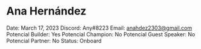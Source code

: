 # Ana Hernández

Date: March 17, 2023
Discord: Any#8223
Email: anahdez2303@gmail.com
Potencial Builder: Yes
Potencial Champion: No
Potencial Guest Speaker: No
Potencial Partner: No
Status: Onboard